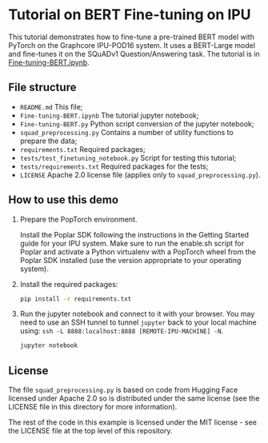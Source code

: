 # Tutorial on BERT Fine-tuning on IPU

This tutorial demonstrates how to fine-tune a pre-trained BERT model with
PyTorch on the Graphcore IPU-POD16 system. It uses a BERT-Large model and
fine-tunes it on the SQuADv1 Question/Answering task. The tutorial is in
[Fine-tuning-BERT.ipynb](./Fine-tuning-BERT.ipynb).

## File structure

- `README.md` This file;
- `Fine-tuning-BERT.ipynb` The tutorial jupyter notebook;
- `Fine-tuning-BERT.py` Python script conversion of the jupyter notebook;
- `squad_preprocessing.py` Contains a number of utility functions to prepare
   the data;
- `requirements.txt` Required packages;
- `tests/test_finetuning_notebook.py` Script for testing this tutorial;
- `tests/requirements.txt` Required packages for the tests;
- `LICENSE` Apache 2.0 license file (applies only to `squad_preprocessing.py`).

## How to use this demo

1. Prepare the PopTorch environment.

   Install the Poplar SDK following the instructions in the Getting Started
   guide for your IPU system. Make sure to run the enable.sh script for Poplar
   and activate a Python virtualenv with a PopTorch wheel from the Poplar SDK
   installed (use the version appropriate to your operating system).

2. Install the required packages:

    ```bash
    pip install -r requirements.txt
    ```

3. Run the jupyter notebook and connect to it with your browser. You may need
   to use an SSH tunnel to tunnel `jupyter` back to your local machine using:
   `ssh -L 8888:localhost:8888 [REMOTE-IPU-MACHINE] -N`.

    ```bash
    jupyter notebook
    ```

## License

The file `squad_preprocessing.py` is based on code from Hugging Face licensed
under Apache 2.0 so is distributed under the same license (see the LICENSE
file in this directory for more information).

The rest of the code in this example is licensed under the MIT license - see
the LICENSE file at the top level of this repository.
